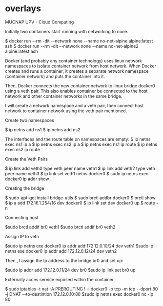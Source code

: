 # overlays
MUCNAP UPV - Cloud Computing

Initially two containers start running with networking to none.

$ docker run --rm -dit --network none --name no-net-alpine alpine:latest ash
$ docker run --rm -dit --network none --name no-net-alpine2 alpine:latest ash

Docker (and probably any container technology) uses linux network namespaces to isolate container network from host network. When Docker creates and runs a container; it creates a separate network namespace (container network) and puts the container into it.

Then, Docker connects the new container network to linux bridge docker0 using a veth pair. This also enables container be connected to the host network and other container networks in the same bridge.

I will create a network namespace and a veth pair, then connect host network to container network using the veth pair mentioned.

Create two namespaces

$ ip netns add ns1
$ ip netns add ns2

The interfaces and the route table on namespaces are empty:
$ ip netns exec ns1 ip a 
$ ip netns exec ns2 ip a 
$ ip netns exec ns1 ip route 
$ ip netns exec ns2 ip route 

Create the Veth Pairs

$ ip link add veth0 type veth peer name veth1
$ ip link add veth2 type veth peer name veth3
$ ip link set veth1 netns docker0
$ sudo ip netns exec docker0 ip addr show

Creating the bridge 

$ sudo-apt-get install bridge-utils
$ sudo brctl addbr docker0
$ brctl show
$ ip a add 172.16.1.254/16 dev docker0
$ ip link set dev docker0 up
$ route -n


Connecting host

$sudo brctl addif br0 veth1
$sudo brctl addif br0 veth2

Assign IP to veth

$sudo ip netns exe docker0 ip addr add 172.12.0.10/24 dev veth1
$sudo ip netns exe docker0 ip addr add 172.12.0.12/24 dev veth2

Then , I assign the Ip address to the bridge br0 and set up:

$sudo ip addr add 172.12.0.11/24 dev br0
$sudo ip link set br0 up

Externally acces service exposed within the container

$ sudo iptables -t nat -A PREROUTING ! -i docker0 -p tcp -m tcp --dport 80 -j DNAT --to-destintion 172.12.0.10:80
$sudo ip netns exec docker0 nc -lp 80
